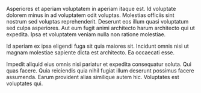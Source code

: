 Asperiores et aperiam voluptatem in aperiam itaque est. Id voluptate dolorem minus in ad voluptatem odit voluptas. Molestias officiis sint nostrum sed voluptas reprehenderit. Deserunt eos illum quasi voluptatum sed culpa asperiores. Aut eum fugit animi architecto harum architecto qui ut expedita. Ipsa et voluptatem veniam nulla non ratione molestiae.
 Id aperiam ex ipsa eligendi fuga sit quia maiores sit. Incidunt omnis nisi ut magnam molestiae sapiente dicta est architecto. Ea occaecati esse.
 Impedit aliquid eius omnis nisi pariatur et expedita consequatur soluta. Qui quas facere. Quia reiciendis quia nihil fugiat illum deserunt possimus facere assumenda. Earum provident alias similique autem hic. Voluptates est voluptates qui.